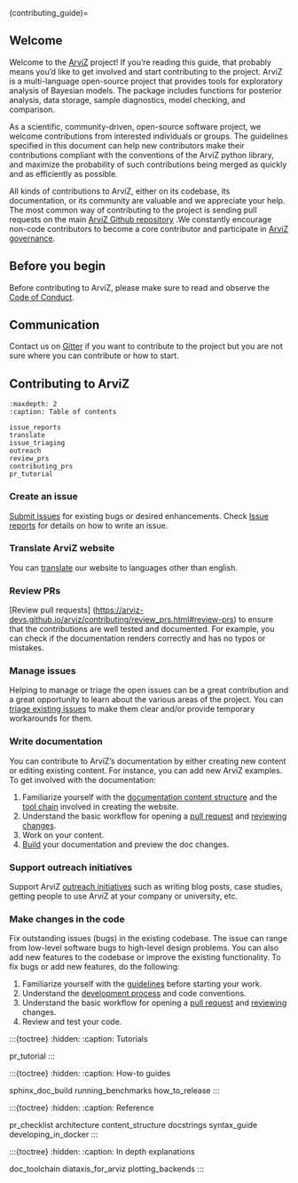 (contributing_guide)=
## Welcome
Welcome to the [ArviZ](https://www.arviz.org/en/latest/) project! If you’re reading this guide, that probably means you’d like to get involved and start contributing to the project. ArviZ is a  multi-language open-source project that provides tools for exploratory analysis of Bayesian models.   The package includes functions for posterior analysis, data storage, sample diagnostics, model checking, and comparison.

As a scientific, community-driven, open-source software project, we welcome contributions from interested individuals or groups. The guidelines specified in this document can help new contributors make their contributions compliant with the conventions of the ArviZ python library, and maximize the probability of such contributions being merged as quickly and as efficiently as possible.

All kinds of contributions to ArviZ, either on its codebase, its documentation, or its community are valuable and we appreciate your help. The most common way of contributing to the project is sending pull requests on the main [ArviZ Github repository](https://github.com/arviz-devs/arviz) .We constantly encourage non-code contributors to become a core contributor and participate in [ArviZ governance](https://github.com/arviz-devs/arviz/blob/main/GOVERNANCE.md).

## Before you begin
Before contributing to ArviZ, please make sure to read and observe the [Code of Conduct](https://github.com/arviz-devs/arviz/blob/main/CODE_OF_CONDUCT.md).   
 
## Communication
Contact us on [Gitter](https://gitter.im/arviz-devs/community) if you want to contribute to the project but you are not sure where you can contribute or how to start.

## Contributing to ArviZ

```{toctree}
:maxdepth: 2
:caption: Table of contents

issue_reports
translate
issue_triaging
outreach
review_prs
contributing_prs
pr_tutorial
```
### Create an issue
[Submit issues](https://github.com/arviz-devs/arviz/issues/new/choose) for existing bugs or desired enhancements. Check [Issue reports](https://arviz-devs.github.io/arviz/contributing/issue_reports.html) for details on how to write an issue.

### Translate ArviZ website
You can [translate](https://python.arviz.org/en/latest/contributing/translate.html#translate) our website to languages other than english. 

### Review PRs
[Review pull requests] (https://arviz-devs.github.io/arviz/contributing/review_prs.html#review-prs) to ensure that the contributions are well tested and documented. For example, you can check if the documentation renders correctly and has no typos or mistakes. 

### Manage issues
Helping to manage or triage the open issues can be a great contribution and a great opportunity to learn about the various areas of the project. You can [triage existing issues](https://arviz-devs.github.io/arviz/contributing/issue_triaging.html#issue-triaging) to make them clear and/or provide temporary workarounds for them. 

### Write documentation
You can contribute to ArviZ’s documentation by either creating new content or editing existing content. For instance, you can add new ArviZ examples. To get involved with the documentation:
1. Familiarize yourself with the [documentation content structure](https://arviz-devs.github.io/arviz/contributing/content_structure.html) and the [tool chain](https://arviz-devs.github.io/arviz/contributing/doc_toolchain.html) involved in creating the website.
2. Understand the basic workflow for opening a [pull request](https://arviz-devs.github.io/arviz/contributing/pr_tutorial.html) and [reviewing changes](https://arviz-devs.github.io/arviz/contributing/review_prs.html).
3. Work on your content.
4. [Build](https://arviz-devs.github.io/arviz/contributing/sphinx_doc_build.html) your documentation and preview the doc changes. 
   
### Support outreach initiatives
Support ArviZ [outreach initiatives](https://arviz-devs.github.io/arviz/contributing/outreach.html) such as writing blog posts, case studies,  getting people to use ArviZ at your company or university, etc.

### Make changes in the code
Fix outstanding issues (bugs) in the existing codebase. The issue can range from low-level software bugs to high-level design problems. You can also add new features to the codebase or improve the existing functionality. To fix bugs or add new features, do the following:
1. Familiarize yourself with the [guidelines](https://arviz-devs.github.io/arviz/contributing/contributing_prs.html#steps-before-starting-work) before starting your work.
2. Understand the [development process](https://arviz-devs.github.io/arviz/contributing/contributing_prs.html#development-process-summary) and code conventions.
3. Understand the basic workflow for opening a [pull request](https://arviz-devs.github.io/arviz/contributing/pr_tutorial.html) and [reviewing](https://arviz-devs.github.io/arviz/contributing/review_prs.html) changes.
4. Review and test your code. 

:::{toctree}
:hidden:
:caption: Tutorials

pr_tutorial
:::

:::{toctree}
:hidden:
:caption: How-to guides

sphinx_doc_build
running_benchmarks
how_to_release
:::

:::{toctree}
:hidden:
:caption: Reference

pr_checklist
architecture
content_structure
docstrings
syntax_guide
developing_in_docker
:::

:::{toctree}
:hidden:
:caption: In depth explanations

doc_toolchain
diataxis_for_arviz
plotting_backends
:::
